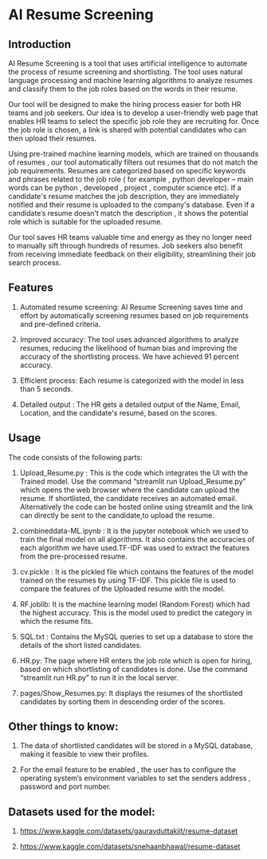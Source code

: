 # AI Resume Screening

## Introduction
AI Resume Screening is a tool that uses artificial intelligence to automate the process of resume screening and shortlisting. The tool uses natural language processing and machine learning algorithms to analyze resumes and classify them to the job roles based on the words in their resume.

Our tool will be designed to make the hiring process easier for both HR teams and job seekers. Our idea is to develop a user-friendly web page that enables HR teams to select the specific job role they are recruiting for. Once the job role is chosen, a link is shared with potential candidates who can then upload their resumes.

Using pre-trained machine learning models, which are trained on thousands of resumes , our tool automatically filters out resumes that do not match the job requirements. Resumes are categorized based on specific keywords and phrases related to the job role ( for example , python developer – main words can be python , developed , project , computer science etc). If a candidate's resume matches the job description, they are immediately notified and their resume is uploaded to the company's database. Even if a candidate’s resume doesn’t match the description , it shows the potential role which is suitable for the uploaded resume.

Our tool saves HR teams valuable time and energy as they no longer need to manually sift through hundreds of resumes. Job seekers also benefit from receiving immediate feedback on their eligibility, streamlining their job search process.


## Features
1. Automated resume screening: AI Resume Screening saves time and effort by automatically screening resumes based on job requirements and pre-defined criteria.

2. Improved accuracy: The tool uses advanced algorithms to analyze resumes, reducing the likelihood of human bias and improving the accuracy of the shortlisting process. We have achieved 91 percent accuracy.

3. Efficient process: Each resume is categorized with the model in less than 5 seconds.
   
4. Detailed output : The HR gets a detailed output of the Name, Email, Location, and the candidate's resumé, based on the scores.
   

## Usage
The code consists of the following parts:
1. Upload_Resume.py : This is the code which integrates the UI with the Trained model. Use the command “streamlit run Upload_Resume.py” which opens the web browser where the candidate can upload the resume. If shortlisted, the candidate receives an automated email. Alternatively the code can be hosted online using streamlit and the link can directly be sent to the candidate,to upload the resume.

2. combineddata-ML.ipynb : It is the jupyter notebook which we used to train the final model on all algorithms. It also contains the accuracies of each algorithm we have used.TF-IDF was used to extract the features from the pre-processed resume.

3. cv.pickle : It is the pickled file which contains the features of the model trained on the resumes by using TF-IDF. This pickle file is used to compare the features of the Uploaded resume with the model.

4. RF.joblib: It is the machine learning model (Random Forest) which had the highest accuracy. This is the model used to  predict the category in which the resume fits.

5. SQL.txt : Contains the MySQL  queries to set up a database to store the details of the short listed candidates.

6. HR.py: The page where HR enters the job role which is open for hiring, based on which shortlisting of candidates is done.  Use the command “streamlit run HR.py” to run it in the local server.

7. pages/Show_Resumes.py: It displays the resumes of the shortlisted candidates by sorting them in descending order of the scores.


## Other things to know:
1. The data of shortlisted candidates will be stored in a MySQL database, making it feasible to view their profiles.
   
2. For the email feature to be enabled , the user has to configure the operating system’s environment variables to set the senders address , password and port number.


## Datasets used for the model: 
1. https://www.kaggle.com/datasets/gauravduttakiit/resume-dataset

2. https://www.kaggle.com/datasets/snehaanbhawal/resume-dataset
